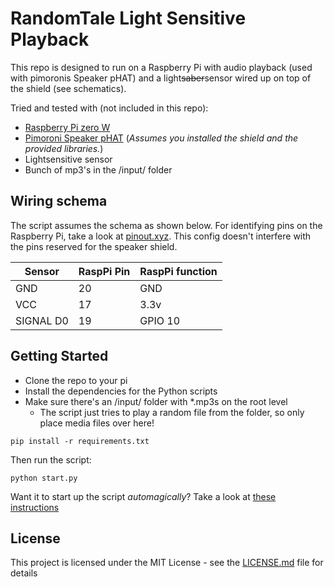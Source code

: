 # RandomTale Light Sensitive Playback

This repo is designed to run on a Raspberry Pi with audio playback (used with pimoronis Speaker pHAT) and a light~~saber~~sensor wired up on top of the shield (see schematics).

Tried and tested with (not included in this repo):
* [Raspberry Pi zero W](https://www.raspberrypi.org/products/raspberry-pi-zero-w/)
* [Pimoroni Speaker pHAT](https://shop.pimoroni.com/products/speaker-phat) (_Assumes you installed the shield and the provided libraries._)
* Lightsensitive sensor
* Bunch of mp3's in the /input/ folder

## Wiring schema

The script assumes the schema as shown below. For identifying pins on the Raspberry Pi, take a look at [pinout.xyz](https://pinout.xyz). This config doesn't interfere with the pins reserved for the speaker shield.

| Sensor    	| RaspPi Pin 	| RaspPi function 	|
|-----------	|------------	|-----------------	|
| GND       	| 20         	| GND             	|
| VCC       	| 17         	| 3.3v            	|
| SIGNAL D0 	| 19         	| GPIO 10         	|

## Getting Started

* Clone the repo to your pi
* Install the dependencies for the Python scripts
* Make sure there's an /input/ folder with \*.mp3s on the root level
  * The script just tries to play a random file from the folder, so only place media files over here!

```
pip install -r requirements.txt
```

Then run the script:

```
python start.py
```

Want it to start up the script _automagically_? Take a look at [these instructions](http://www.instructables.com/id/Raspberry-Pi-Launch-Python-script-on-startup/) 


## License

This project is licensed under the MIT License - see the [LICENSE.md](LICENSE.md) file for details
